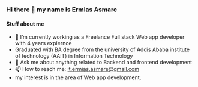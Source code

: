### Hi there 👋 my name is Ermias Asmare

#### Stuff about me 
- 🔭 I’m currently working as a Freelance Full stack Web app developer with 4 years expiernce
-  Graduated with BA degree from the university of Addis Ababa institute of technology (AAiT) in Information Technology   
- 💬 Ask me about anything related to Backend and frontend development
- 📫 How to reach me: it.ermias.asmare@gmail.com
- my interest is in the area of Web app development,
